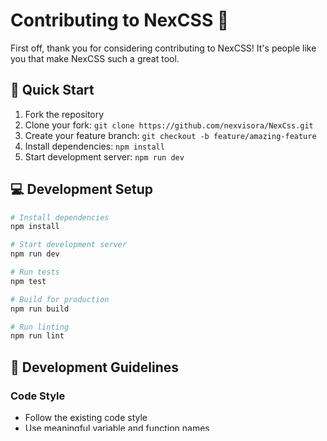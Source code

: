 # Contributing to NexCSS 🎨

First off, thank you for considering contributing to NexCSS! It's people like you that make NexCSS such a great tool.

## 🚀 Quick Start

1. Fork the repository
2. Clone your fork: `git clone https://github.com/nexvisora/NexCss.git`
3. Create your feature branch: `git checkout -b feature/amazing-feature`
4. Install dependencies: `npm install`
5. Start development server: `npm run dev`

## 💻 Development Setup

```bash
# Install dependencies
npm install

# Start development server
npm run dev

# Run tests
npm test

# Build for production
npm run build

# Run linting
npm run lint
```

## 📝 Development Guidelines

### Code Style

- Follow the existing code style
- Use meaningful variable and function names
- Add comments for complex logic
- Keep functions small and focused
- Use TypeScript for type safety

### CSS Guidelines

- Follow the utility-first approach
- Keep utilities atomic and single-purpose
- Use semantic class names
- Follow BEM naming convention for components
- Maintain backward compatibility

### Commit Messages

Format: `type(scope): description`

Types:
- `feat`: New feature
- `fix`: Bug fix
- `docs`: Documentation
- `style`: Formatting
- `refactor`: Code restructuring
- `test`: Tests
- `chore`: Maintenance

Example:
```
feat(utilities): add new border-radius utilities
```

## 🧪 Testing

- Write tests for new features
- Update existing tests when modifying features
- Run the full test suite before submitting PR
- Aim for high test coverage

```bash
# Run tests
npm test

# Run tests in watch mode
npm test -- --watch

# Run tests with coverage
npm test -- --coverage
```

## 📚 Documentation

- Update documentation for new features
- Include examples in markdown files
- Keep README.md up to date
- Add JSDoc comments for functions

## 🔄 Pull Request Process

1. Update the README.md with details of changes
2. Update the CHANGELOG.md following semver
3. Ensure all tests pass
4. Get review from two team members
5. Squash commits before merging

## 🐛 Bug Reports

Please include:
- NexCSS version
- Browser/Node.js version
- Minimal reproduction
- Expected vs actual behavior
- Screenshots if relevant

## 💡 Feature Requests

- Explain the use case
- Provide example usage
- Consider performance implications
- Discuss alternatives considered

## 🤝 Code of Conduct

### Our Pledge

We pledge to make participation in our project a harassment-free experience for everyone.

### Our Standards

- Use welcoming language
- Be respectful of differing viewpoints
- Accept constructive criticism
- Focus on what's best for the community
- Show empathy towards others

### Enforcement

- First violation: Warning
- Second violation: Temporary ban
- Third violation: Permanent ban

## 📋 Project Structure

```
nexcss/
├── src/
│   ├── core/          # Core utilities
│   ├── components/    # Component styles
│   ├── plugins/       # Plugin system
│   └── utils/         # Helper functions
├── tests/             # Test files
├── docs/              # Documentation
└── examples/          # Example usage
```

## 🔧 Build System

- Uses PostCSS for processing
- Rollup for bundling
- TypeScript for type checking
- Jest for testing

## 🎯 Release Process

1. Update version in package.json
2. Update CHANGELOG.md
3. Create release branch
4. Run tests and build
5. Create GitHub release
6. Publish to npm

## 💪 Support

- Join our [Discord](https://discord.com/channels/1326137541207785526/1326137546316578829)
- Check [Stack Overflow](https://stackoverflow.com/questions/tagged/nexcss)

## 📜 License

By contributing, you agree that your contributions will be licensed under the same terms as the project.

---

Thank you for contributing to NexCSS! 🙏